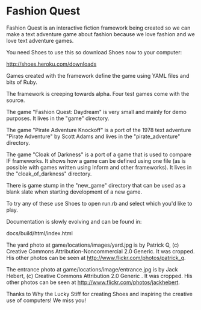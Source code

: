 Fashion Quest
===

Fashion Quest is an interactive fiction framework being created so we can make
a text adventure game about fashion because we love fashion and we love text
adventure games.

You need Shoes to use this so download Shoes now to your computer:

 http://shoes.heroku.com/downloads

Games created with the framework define the game using YAML files and bits of
Ruby.

The framework is creeping towards alpha. Four test games come with the source. 

The game "Fashion Quest: Daydream" is very small and mainly for demo purposes.
It lives in the "game" directory.

The game "Pirate Adventure Knockoff" is a port of the 1978 text adventure 
"Pirate Adventure" by Scott Adams and lives in the "pirate_adventure" directory.

The game "Cloak of Darkness" is a port of a game that is used to compare IF
frameworks. It shows how a game can be defined using one file (as is possible
with games written using Inform and other frameworks). It lives in the
"cloak_of_darkness" directory.

There is game stump in the "new_game" directory that can be used as a blank
slate when starting development of a new game. 

To try any of these use Shoes to open run.rb and select which you'd like
to play.

Documentation is slowly evolving and can be found in:

  docs/build/html/index.html

The yard photo at game/locations/images/yard.jpg is by Patrick Q, (c)
Creative Commons Attribution-Noncommercial 2.0 Generic. It was cropped.
His other photos can be seen at http://www.flickr.com/photos/patrick_q.

The entrance photo at game/locations/image/entrance.jpg is by Jack Hebert,
(c) Creative Commons Attribution 2.0 Generic . It was cropped. His other
photos can be seen at http://www.flickr.com/photos/jackhebert.

Thanks to Why the Lucky Stiff for creating Shoes and inspiring the creative
use of computers! We miss you!
